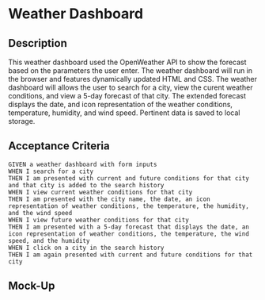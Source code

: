 # Weather Dashboard

## Description
This weather dashboard used the OpenWeather API to show the forecast based on the parameters the user enter. The weather dashboard will run in the browser and features dynamically updated HTML and CSS. The weather dashboard will allows the user to search for a city, view the curent weather conditions, and view a 5-day forecast of that city. The extended forecast displays the date, and icon representation of the weather conditions, temperature, humidity, and wind speed. Pertinent data is saved to local storage. 


## Acceptance Criteria
```
GIVEN a weather dashboard with form inputs
WHEN I search for a city
THEN I am presented with current and future conditions for that city and that city is added to the search history
WHEN I view current weather conditions for that city
THEN I am presented with the city name, the date, an icon representation of weather conditions, the temperature, the humidity, and the wind speed
WHEN I view future weather conditions for that city
THEN I am presented with a 5-day forecast that displays the date, an icon representation of weather conditions, the temperature, the wind speed, and the humidity
WHEN I click on a city in the search history
THEN I am again presented with current and future conditions for that city
```

## Mock-Up